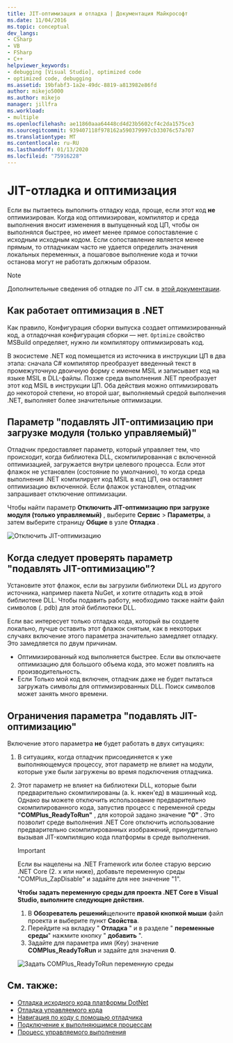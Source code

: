 ```yaml
---
title: JIT-оптимизация и отладка | Документация Майкрософт
ms.date: 11/04/2016
ms.topic: conceptual
dev_langs:
- CSharp
- VB
- FSharp
- C++
helpviewer_keywords:
- debugging [Visual Studio], optimized code
- optimized code, debugging
ms.assetid: 19bfabf3-1a2e-49dc-8819-a813982e86fd
author: mikejo5000
ms.author: mikejo
manager: jillfra
ms.workload:
- multiple
ms.openlocfilehash: ae11860aaa64448cd4d23b5602cf4c2da1575ce3
ms.sourcegitcommit: 939407118f978162a590379997cb33076c57a707
ms.translationtype: MT
ms.contentlocale: ru-RU
ms.lasthandoff: 01/13/2020
ms.locfileid: "75916228"
---
```

# <a name="jit-optimization-and-debugging"></a>JIT-отладка и оптимизация
Если вы пытаетесь выполнить отладку кода, проще, если этот код **не** оптимизирован. Когда код оптимизирован, компилятор и среда выполнения вносит изменения в выпущенный код ЦП, чтобы он выполнялся быстрее, но имеет менее прямое сопоставление с исходным исходным кодом. Если сопоставление является менее прямым, то отладчикам часто не удается определить значения локальных переменных, а пошаговое выполнение кода и точки останова могут не работать должным образом.

> [!NOTE]
> Дополнительные сведения об отладке по JIT см. в [этой документации](../debugger/debug-using-the-just-in-time-debugger.md).

## <a name="how-optimizations-work-in-net"></a>Как работает оптимизация в .NET 
Как правило, Конфигурация сборки выпуска создает оптимизированный код, а отладочная конфигурация сборки — нет. `Optimize` свойство MSBuild определяет, нужно ли компилятору оптимизировать код.

В экосистеме .NET код помещается из источника в инструкции ЦП в два этапа: сначала C# компилятор преобразует введенный текст в промежуточную двоичную форму с именем MSIL и записывает код на языке MSIL в DLL-файлы. Позже среда выполнения .NET преобразует этот код MSIL в инструкции ЦП. Оба действия можно оптимизировать до некоторой степени, но второй шаг, выполняемый средой выполнения .NET, выполняет более значительные оптимизации.

## <a name="the-suppress-jit-optimization-on-module-load-managed-only-option"></a>Параметр "подавлять JIT-оптимизацию при загрузке модуля (только управляемый)"
Отладчик предоставляет параметр, который управляет тем, что происходит, когда библиотека DLL, скомпилированная с включенной оптимизацией, загружается внутри целевого процесса. Если этот флажок не установлен (состояние по умолчанию), то когда среда выполнения .NET компилирует код MSIL в код ЦП, она оставляет оптимизацию включенной. Если флажок установлен, отладчик запрашивает отключение оптимизации.

Чтобы найти параметр **Отключить JIT-оптимизацию при загрузке модуля (только управляемый)** , выберите **Сервис** > **Параметры**, а затем выберите страницу **Общие** в узле **Отладка** .

![Отключить JIT-оптимизацию](../debugger/media/suppress-jit-tool-options.png "Отключить JIT-оптимизацию")

## <a name="when-should-you-check-the-suppress-jit-optimization-option"></a>Когда следует проверять параметр "подавлять JIT-оптимизацию"?
Установите этот флажок, если вы загрузили библиотеки DLL из другого источника, например пакета NuGet, и хотите отладить код в этой библиотеке DLL. Чтобы подавить работу, необходимо также найти файл символов (. pdb) для этой библиотеки DLL.

Если вас интересует только отладка кода, который вы создаете локально, лучше оставить этот флажок снятым, как в некоторых случаях включение этого параметра значительно замедляет отладку. Это замедляется по двум причинам.

* Оптимизированный код выполняется быстрее. Если вы отключаете оптимизацию для большого объема кода, это может повлиять на производительность.
* Если Только мой код включен, отладчик даже не будет пытаться загружать символы для оптимизированных DLL. Поиск символов может занять много времени.

## <a name="limitations-of-the-suppress-jit-optimization-option"></a>Ограничения параметра "подавлять JIT-оптимизацию" 
Включение этого параметра **не** будет работать в двух ситуациях:

1. В ситуациях, когда отладчик присоединяется к уже выполняющемуся процессу, этот параметр не влияет на модули, которые уже были загружены во время подключения отладчика.
2. Этот параметр не влияет на библиотеки DLL, которые были предварительно скомпилированы (a. k. нжен'ед) в машинный код. Однако вы можете отключить использование предварительно скомпилированного кода, запустив процесс с переменной среды **"COMPlus_ReadyToRun"** , для которой задано значение **"0"** . Это позволит среде выполнения .NET Core отключить использование предварительно скомпилированных изображений, принудительно вызывая JIT-компиляцию кода платформы в среде выполнения. 

    > [!IMPORTANT]
    > Если вы нацелены на .NET Framework или более старую версию .NET Core (2. x или ниже), добавьте переменную среды "COMPlus_ZapDisable" и задайте для нее значение "1".

    **Чтобы задать переменную среды для проекта .NET Core в Visual Studio, выполните следующие действия.**
    1. В **Обозреватель решений**щелкните **правой кнопкой мыши** файл проекта и выберите пункт **Свойства**.
    2. Перейдите на вкладку " **Отладка** " и в разделе " **переменные среды**" нажмите кнопку " **добавить** ".
    3. Задайте для параметра имя (Key) значение **COMPlus_ReadyToRun** и задайте для значения **0**.

    ![Задать COMPlus_ReadyToRun переменную среды](../debugger/media/environment-variables-debug-menu.png "Задать COMPlus_ReadyToRun переменную среды")

## <a name="see-also"></a>См. также:
- [Отладка исходного кода платформы DotNet](../debugger/how-to-debug-dotnet-framework-source.md)
- [Отладка управляемого кода](../debugger/debugging-managed-code.md)
- [Навигация по коду с помощью отладчика](../debugger/navigating-through-code-with-the-debugger.md)
- [Подключение к выполняющимся процессам](../debugger/attach-to-running-processes-with-the-visual-studio-debugger.md)
- [Процесс управляемого выполнения](/dotnet/standard/managed-execution-process)

